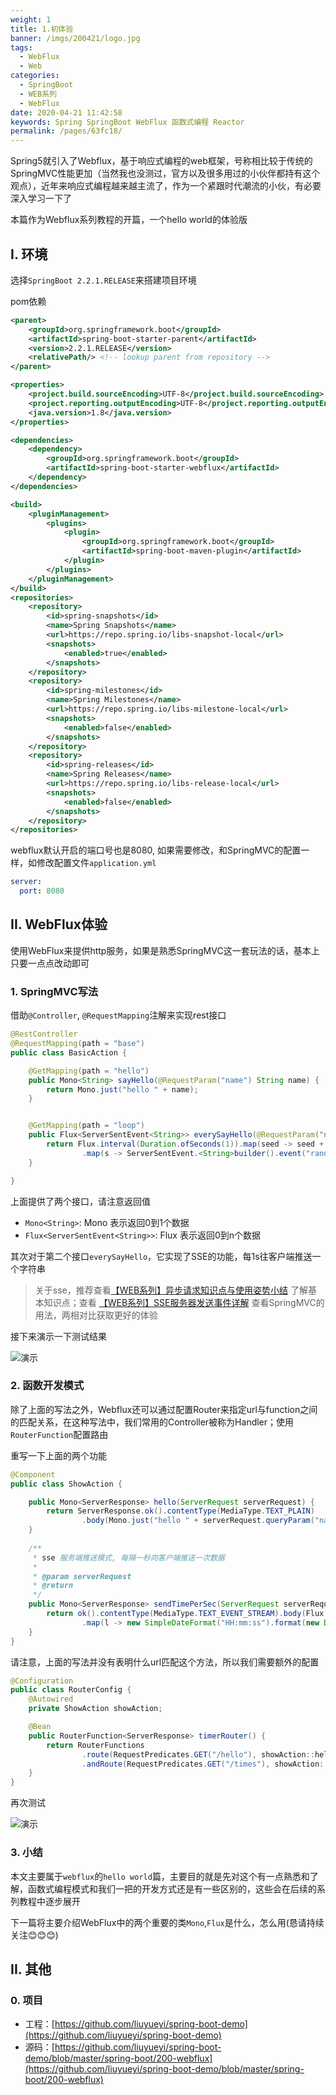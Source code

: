 ```yaml
---
weight: 1
title: 1.初体验
banner: /imgs/200421/logo.jpg
tags: 
  - WebFlux
  - Web
categories: 
  - SpringBoot
  - WEB系列
  - WebFlux
date: 2020-04-21 11:42:58
keywords: Spring SpringBoot WebFlux 函数式编程 Reactor
permalink: /pages/63fc18/
---
```


Spring5就引入了Webflux，基于响应式编程的web框架，号称相比较于传统的SpringMVC性能更加（当然我也没测过，官方以及很多用过的小伙伴都持有这个观点），近年来响应式编程越来越主流了，作为一个紧跟时代潮流的小伙，有必要深入学习一下了

本篇作为Webflux系列教程的开篇，一个hello world的体验版

<!-- more -->

## I. 环境

选择`SpringBoot 2.2.1.RELEASE`来搭建项目环境

pom依赖

```xml
<parent>
    <groupId>org.springframework.boot</groupId>
    <artifactId>spring-boot-starter-parent</artifactId>
    <version>2.2.1.RELEASE</version>
    <relativePath/> <!-- lookup parent from repository -->
</parent>

<properties>
    <project.build.sourceEncoding>UTF-8</project.build.sourceEncoding>
    <project.reporting.outputEncoding>UTF-8</project.reporting.outputEncoding>
    <java.version>1.8</java.version>
</properties>

<dependencies>
    <dependency>
        <groupId>org.springframework.boot</groupId>
        <artifactId>spring-boot-starter-webflux</artifactId>
    </dependency>
</dependencies>

<build>
    <pluginManagement>
        <plugins>
            <plugin>
                <groupId>org.springframework.boot</groupId>
                <artifactId>spring-boot-maven-plugin</artifactId>
            </plugin>
        </plugins>
    </pluginManagement>
</build>
<repositories>
    <repository>
        <id>spring-snapshots</id>
        <name>Spring Snapshots</name>
        <url>https://repo.spring.io/libs-snapshot-local</url>
        <snapshots>
            <enabled>true</enabled>
        </snapshots>
    </repository>
    <repository>
        <id>spring-milestones</id>
        <name>Spring Milestones</name>
        <url>https://repo.spring.io/libs-milestone-local</url>
        <snapshots>
            <enabled>false</enabled>
        </snapshots>
    </repository>
    <repository>
        <id>spring-releases</id>
        <name>Spring Releases</name>
        <url>https://repo.spring.io/libs-release-local</url>
        <snapshots>
            <enabled>false</enabled>
        </snapshots>
    </repository>
</repositories>
```

webflux默认开启的端口号也是8080, 如果需要修改，和SpringMVC的配置一样，如修改配置文件`application.yml`

```yml
server:
  port: 8080
```

## II. WebFlux体验

使用WebFlux来提供http服务，如果是熟悉SpringMVC这一套玩法的话，基本上只要一点点改动即可

### 1. SpringMVC写法

借助`@Controller`, `@RequestMapping`注解来实现rest接口

```java
@RestController
@RequestMapping(path = "base")
public class BasicAction {

    @GetMapping(path = "hello")
    public Mono<String> sayHello(@RequestParam("name") String name) {
        return Mono.just("hello " + name);
    }


    @GetMapping(path = "loop")
    public Flux<ServerSentEvent<String>> everySayHello(@RequestParam("name") String name) {
        return Flux.interval(Duration.ofSeconds(1)).map(seed -> seed + seed)
                .map(s -> ServerSentEvent.<String>builder().event("rand").data(name + "|" + s).build());
    }

}
```

上面提供了两个接口，请注意返回值

- `Mono<String>`:  Mono 表示返回0到1个数据
- `Flux<ServerSentEvent<String>>`: Flux 表示返回0到n个数据

其次对于第二个接口`everySayHello`，它实现了SSE的功能，每1s往客户端推送一个字符串

> 关于sse，推荐查看[【WEB系列】异步请求知识点与使用姿势小结](http://spring.hhui.top/spring-blog/2020/03/29/200329-SpringBoot%E7%B3%BB%E5%88%97%E6%95%99%E7%A8%8B%E4%B9%8B%E5%BC%82%E6%AD%A5%E8%AF%B7%E6%B1%82%E6%9C%80%E5%85%A8%E7%9F%A5%E8%AF%86%E7%82%B9%E4%B8%8E%E4%BD%BF%E7%94%A8%E5%A7%BF%E5%8A%BF/) 了解基本知识点；查看 [【WEB系列】SSE服务器发送事件详解](http://spring.hhui.top/spring-blog/2020/04/01/200401-SpringBoot%E7%B3%BB%E5%88%97%E6%95%99%E7%A8%8B%E4%B9%8BSSE%E6%9C%8D%E5%8A%A1%E5%99%A8%E5%8F%91%E9%80%81%E4%BA%8B%E4%BB%B6%E8%AF%A6%E8%A7%A3/) 查看SpringMVC的用法，两相对比获取更好的体验


接下来演示一下测试结果

![演示](/imgs/200421/00.gif)

### 2. 函数开发模式

除了上面的写法之外，Webflux还可以通过配置Router来指定url与function之间的匹配关系，在这种写法中，我们常用的Controller被称为Handler；使用`RouterFunction`配置路由

重写一下上面的两个功能

```java
@Component
public class ShowAction {

    public Mono<ServerResponse> hello(ServerRequest serverRequest) {
        return ServerResponse.ok().contentType(MediaType.TEXT_PLAIN)
                .body(Mono.just("hello " + serverRequest.queryParam("name").orElse("NoBody")), String.class);
    }
 
    /**
     * sse 服务端推送模式, 每隔一秒向客户端推送一次数据
     *
     * @param serverRequest
     * @return
     */
    public Mono<ServerResponse> sendTimePerSec(ServerRequest serverRequest) {
        return ok().contentType(MediaType.TEXT_EVENT_STREAM).body(Flux.interval(Duration.ofSeconds(1))
                .map(l -> new SimpleDateFormat("HH:mm:ss").format(new Date())), String.class);
    }
}
```

请注意，上面的写法并没有表明什么url匹配这个方法，所以我们需要额外的配置

```java
@Configuration
public class RouterConfig {
    @Autowired
    private ShowAction showAction;

    @Bean
    public RouterFunction<ServerResponse> timerRouter() {
        return RouterFunctions
                .route(RequestPredicates.GET("/hello"), showAction::hello)
                .andRoute(RequestPredicates.GET("/times"), showAction::sendTimePerSec);
    }
}
```

再次测试

![演示](/imgs/200421/01.gif)

### 3. 小结

本文主要属于`webflux`的`hello world`篇，主要目的就是先对这个有一点熟悉和了解，函数式编程模式和我们一把的开发方式还是有一些区别的，这些会在后续的系列教程中逐步展开

下一篇将主要介绍WebFlux中的两个重要的类`Mono`,`Flux`是什么，怎么用(恳请持续关注😊😊😊)


## II. 其他

### 0. 项目

- 工程：[https://github.com/liuyueyi/spring-boot-demo](https://github.com/liuyueyi/spring-boot-demo)
- 源码：[https://github.com/liuyueyi/spring-boot-demo/blob/master/spring-boot/200-webflux](https://github.com/liuyueyi/spring-boot-demo/blob/master/spring-boot/200-webflux)

